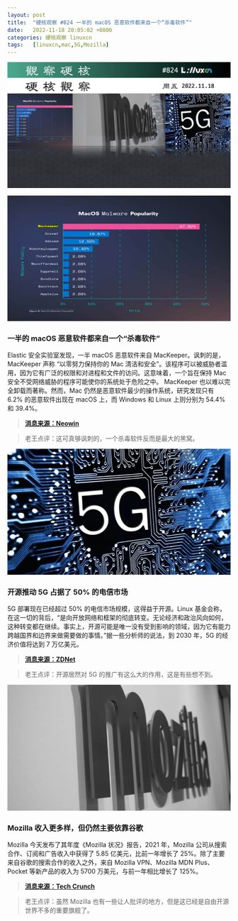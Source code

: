 ```yaml
---
layout: post
title:	"硬核观察 #824 一半的 macOS 恶意软件都来自一个“杀毒软件”"
date:	2022-11-18 20:05:02 +0800 
categories:	硬核观察 linuxcn 
tags:	[linuxcn,mac,5G,Mozilla]
---
```



![](/Asserts/Images/album/202211/18/200356vol57xrdzs8ml88d.jpg)


![](/Asserts/Images/album/202211/18/200408gh8kxzh9c1j9f9hh.jpg)


### 一半的 macOS 恶意软件都来自一个“杀毒软件”


Elastic 安全实验室发现，一半 macOS 恶意软件来自 MacKeeper。讽刺的是，MacKeeper 声称 “以零努力保持你的 Mac 清洁和安全”。该程序可以被威胁者滥用，因为它有广泛的权限和对进程和文件的访问。这意味着，一个旨在保持 Mac 安全不受网络威胁的程序可能使你的系统处于危险之中。 MacKeeper 也以难以完全卸载而著称。然而，Mac 仍然是恶意软件最少的操作系统，研究发现只有 6.2% 的恶意软件出现在 macOS 上，而 Windows 和 Linux 上则分别为 54.4% 和 39.4%。



> 
> **[消息来源：Neowin](https://www.neowin.net/news/study-almost-50-of-macos-malware-only-comes-from-one-app/)**
> 
> 
> 



> 
> 老王点评：这可真够讽刺的，一个杀毒软件反而是最大的黑窝。
> 
> 
> 


![](/Asserts/Images/album/202211/18/200419n4etf3ee4mg9rrrn.jpg)


### 开源推动 5G 占据了 50% 的电信市场


5G 部署现在已经超过 50% 的电信市场规模，这得益于开源。Linux 基金会称，在这一切的背后，“是向开放网络和框架的彻底转变。无论经济和政治风向如何，这种转变都在继续。事实上，开源可能是唯一没有受到影响的领域，因为它有能力跨越国界和边界来做需要做的事情。”据一些分析师的说法，到 2030 年，5G 的经济价值将达到 7 万亿美元。



> 
> **[消息来源：ZDNet](https://www.zdnet.com/article/thanks-to-open-source-5g-cracks-50-of-the-telecom-market/)**
> 
> 
> 



> 
> 老王点评：开源居然对 5G 的推广有这么大的作用，这是有些想不到。
> 
> 
> 


![](/Asserts/Images/album/202211/18/200429b1vmugvgtaudctgg.jpg)


### Mozilla 收入更多样，但仍然主要依靠谷歌


Mozilla 今天发布了其年度《Mozilla 状况》报告，2021 年，Mozilla 公司从搜索合作、订阅和广告收入中获得了 5.85 亿美元，比前一年增长了 25%。除了主要来自谷歌的搜索合作的收入之外，来自 Mozilla VPN、Mozilla MDN Plus、Pocket 等新产品的收入为 5700 万美元，与前一年相比增长了 125%。



> 
> **[消息来源：Tech Crunch](https://techcrunch.com/2022/11/17/mozilla-looks-to-its-next-chapter/)**
> 
> 
> 



> 
> 老王点评：虽然 Mozilla 也有一些让人批评的地方，但是这已经是自由开源世界不多的重要旗舰了。
> 
> 
>
